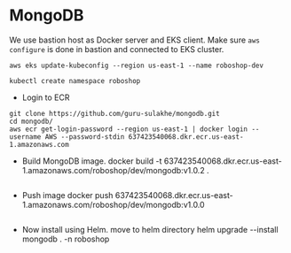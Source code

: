 # MongoDB

We use bastion host as Docker server and EKS client.
Make sure `aws configure` is done in bastion and connected to EKS cluster.
```
aws eks update-kubeconfig --region us-east-1 --name roboshop-dev
```
```
kubectl create namespace roboshop
```
* Login to ECR
```
git clone https://github.com/guru-sulakhe/mongodb.git
cd mongodb/
aws ecr get-login-password --region us-east-1 | docker login --username AWS --password-stdin 637423540068.dkr.ecr.us-east-1.amazonaws.com

```
* Build MongoDB image.
docker build -t 637423540068.dkr.ecr.us-east-1.amazonaws.com/roboshop/dev/mongodb:v1.0.2 .
```
```
* Push image
docker push 637423540068.dkr.ecr.us-east-1.amazonaws.com/roboshop/dev/mongodb:v1.0.0
```
```
* Now install using Helm. move to helm directory
helm upgrade --install mongodb . -n roboshop
```
